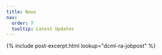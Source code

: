 ```yaml
---
title: News
nav:
  order: 7
  tooltip: Latest Updates
---
```


{%
  include post-excerpt.html
  lookup="dcml-ra-jobpost"
%}